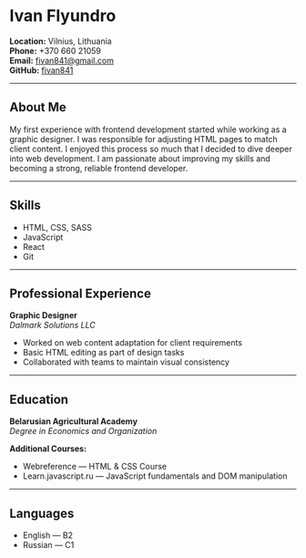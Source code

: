 # Ivan Flyundro

**Location:** Vilnius, Lithuania  
**Phone:** +370 660 21059  
**Email:** fivan841@gmail.com  
**GitHub:** [fivan841](https://github.com/fivan841)

---

## About Me

My first experience with frontend development started while working as a graphic designer. I was responsible for adjusting HTML pages to match client content. I enjoyed this process so much that I decided to dive deeper into web development. I am passionate about improving my skills and becoming a strong, reliable frontend developer.

---

## Skills

- HTML, CSS, SASS
- JavaScript
- React
- Git

---

## Professional Experience

**Graphic Designer**  
_Dalmark Solutions LLC_

- Worked on web content adaptation for client requirements
- Basic HTML editing as part of design tasks
- Collaborated with teams to maintain visual consistency

---

## Education

**Belarusian Agricultural Academy**  
_Degree in Economics and Organization_

**Additional Courses:**

- Webreference — HTML & CSS Course
- Learn.javascript.ru — JavaScript fundamentals and DOM manipulation

---

## Languages

- English — B2
- Russian — C1
